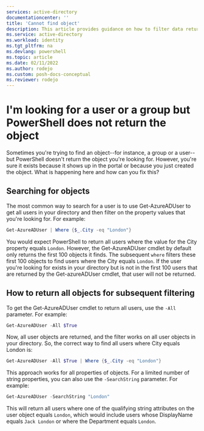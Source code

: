 ```yaml
---
services: active-directory
documentationcenter: ''
title: 'Cannot find object'
description: This article provides guidance on how to filter data returned by a cmdlet.
ms.service: active-directory
ms.workload: identity
ms.tgt_pltfrm: na
ms.devlang: powershell
ms.topic: article
ms.date: 02/11/2022
ms.author: rodejo
ms.custom: posh-docs-conceptual
ms.reviewer: rodejo
---
```

# I'm looking for a user or a group but PowerShell does not return the object

Sometimes you're trying to find an object--for instance, a group or a user--but PowerShell doesn't return the object you're looking for. However, you're sure it exists because it shows up in the portal or because you just created the object.
What is happening here and how can you fix this?

## Searching for objects

The most common way to search for a user is to use Get-AzureADUser to get all users in your directory and then filter on the property values that you're looking for. For example:

```powershell
Get-AzureADUser | Where {$_.City -eq "London"}
```

You would expect PowerShell to return all users where the value for the City property equals `London`. However, the Get-AzureADUser cmdlet by default only returns the first 100 objects it finds. The subsequent `where` filters these first 100 objects to find users where the City equals `London`. If the user you're looking for exists in your directory but is not in the first 100 users that are returned by the Get-azureADUser cmdlet, that user will not be returned.

## How to return all objects for subsequent filtering

To get the Get-AzureADUser cmdlet to return all users, use the `-All` parameter. For example:

```powershell
Get-AzureADUser -All $True
```

Now, all user objects are returned, and the filter works on all user objects in your directory. So, the correct way to find all users where City equals London is:

```powershell
Get-AzureADUser -All $True | Where {$_.City -eq "London"}
```

This approach works for all properties of objects. For a limited number of string properties, you can also use the `-SearchString` parameter. For example:

```powershell
Get-AzureADUser -SearchString "London"
```

This will return all users where one of the qualifying string attributes on the user object equals `London`, which would include users whose DisplayName equals `Jack London` or where the Department equals `London`.
